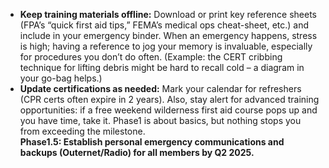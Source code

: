 - **Keep training materials offline:** Download or print key reference sheets (FPA’s “quick first aid tips,” FEMA’s medical ops cheat-sheet, etc.) and include in your emergency binder. When an emergency happens, stress is high; having a reference to jog your memory is invaluable, especially for procedures you don’t do often. (Example: the CERT cribbing technique for lifting debris might be hard to recall cold – a diagram in your go-bag helps.)  
- **Update certifications as needed:** Mark your calendar for refreshers (CPR certs often expire in 2 years). Also, stay alert for advanced training opportunities: if a free weekend wilderness first aid course pops up and you have time, take it. Phase1 is about basics, but nothing stops you from exceeding the milestone.  
**Phase1.5: Establish personal emergency communications and backups (Outernet/Radio) for all members by Q2 2025.**